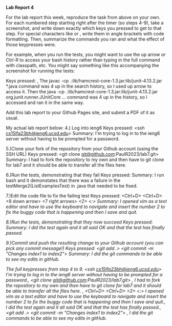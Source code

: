 **Lab Report 4**

For the lab report this week, reproduce the task from above on your own. For each numbered step starting right after the timer (so steps 4-9), take a screenshot, and write down exactly which keys you pressed to get to that step. For special characters like <enter> or <tab>, write them in angle brackets with code formatting. Then, summarize the commands you ran and what the effect of those keypresses were.

For example, when you run the tests, you might want to use the up arrow or Ctrl-R to access your bash history rather than typing in the full command with classpath, etc. You might say something like this accompanying the screenshot for running the tests:

Keys pressed: <up><up><up><up><enter>, <up><up><up><up><enter> The javac -cp .:lib/hamcrest-core-1.3.jar:lib/junit-4.13.2.jar *.java command was 4 up in the search history, so I used up arrow to access it. Then the java -cp .:lib/hamcrest-core-1.3.jar:lib/junit-4.13.2.jar org.junit.runner.JUnitCore ... command was 4 up in the history, so I accessed and ran it in the same way.

Add this lab report to your Github Pages site, and submit a PDF of it as usual.

My actual lab report below:
4.) Log into ieng6
Keys pressed: <ssh cs15lfa23bh@ieng6.ucsd.edu> <Enter>
Summary: I'm trying to log in to the ieng6 server without having to be prompted for a password. 

5.)Clone your fork of the repository from your Github account (using the SSH URL)
Keys pressed: <git clone git@github.com:PaulR2023/lab7.git> <Enter>
Summary: I had to fork the repository to my own and then have to git clone for lab7 and it should be able to transfer all the files here. 

6.)Run the tests, demonstrating that they fail
Keys pressed: <bash test.sh> <Enter> 
Summary: I run bash and it demonstates that there was a failure in the testMerge2(ListExamplesTest) in .java that needed to be fixed.

7.)Edit the code file to fix the failing test
Keys pressed: <vim ListExamples.java> <Enter> <Ctrl+D> <Ctrl+D> <8 down arrow> <7 right arrows> <i> <backspace> <2> <Esc> 
<:> <wq> <Enter>
Summary: I opened vim as a text editor and have to use the keyboard to navigate and insert the number 2 to fix the buggy code that is happening and then I save and quit.

8.)Run the tests, demonstrating that they now succeed
Keys pressed: <up><up><Enter>
Summary: I did the test again and it all said OK and that the test has finally passed.

9.)Commit and push the resulting change to your Github account (you can pick any commit message!)
Keys pressed: <git add .> <Enter> <git commit -m "Changes index1 to index2"> <Enter> <git push> <Enter>
Summary: I did the git commands to be able to see my edits in gitHub. 

The full keypresses from step 4 to 9.
<ssh cs15lfa23bh@ieng6.ucsd.edu> <Enter> I'm trying to log in to the ieng6 server without having to be prompted for a password., <git clone git@github.com:PaulR2023/lab7.git> <Enter>, <bash test.sh> <Enter> I had to fork the repository to my own and then have to git clone for lab7 and it should be able to transfer all the files here. , 
<vim ListExamples.java> <Enter> <Ctrl+D> <Ctrl+D> <down ><down><down><down ><down ><down><down><down> <right><right><right><right><right><right><right> <i> <backspace> <2> <Esc> <:> <wq> <Enter> I opened vim as a text editor and have to use the keyboard to navigate and insert the number 2 to fix the buggy code that is happening and then I save and quit., <up><up><Enter> I did the test again and it all said OK and that the test has finally passed., <git add .> <Enter> <git commit -m "Changes index1 to index2"> <Enter> <git push> <Enter>, I did the git commands to be able to see my edits in gitHub.
